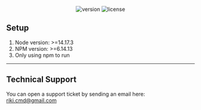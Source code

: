 <div align="center">

![version](https://img.shields.io/badge/version-0.1.0-blue.svg)
![license](https://img.shields.io/badge/license-MIT-blue.svg)

</div>

<h2>
    Setup
</h2>
<ol>
    <li>Node version: >=14.17.3</li>
    <li>NPM version: >=6.14.13</li>
    <li>Only using npm to run</li>
</ol>

---

<h2>
    Technical Support
</h2>
<p>
    You can open a support ticket by sending an email here: <a href="mailto:riki.cmd@gmail.com" title="Open Support Ticket">
        riki.cmd@gmail.com
    </a>
</p>

